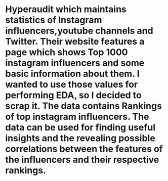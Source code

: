 # Hyperaudit which maintains statistics of  Instagram influencers,youtube channels and Twitter. Their website features a page which shows Top 1000 instagram influencers and some basic information about them. I wanted to use those values for performing EDA, so I decided to scrap it. The data contains  Rankings of top instagram influencers. The data can be used for finding useful insights and the revealing possible correlations between the features of the influencers and their respective rankings. 
